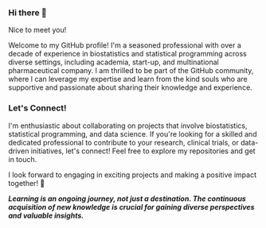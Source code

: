 ### Hi there 👋

Nice to meet you!

Welcome to my GitHub profile! I'm a seasoned professional with over a decade of experience in biostatistics and statistical programming across diverse settings, including academia, start-up, and multinational pharmaceutical company. I am thrilled to be part of the GitHub community, where I can leverage my expertise and learn from the kind souls who are supportive and passionate about sharing their knowledge and experience.

### Let's Connect! 
I'm enthusiastic about collaborating on projects that involve biostatistics, statistical programming, and data science. If you're looking for a skilled and dedicated professional to contribute to your research, clinical trials, or data-driven initiatives, let's connect! Feel free to explore my repositories and get in touch.

I look forward to engaging in exciting projects and making a positive impact together! 🤝

<i>**Learning is an ongoing journey, not just a destination. The continuous acquisition of new knowledge is crucial for gaining diverse perspectives and valuable insights.**</i>
